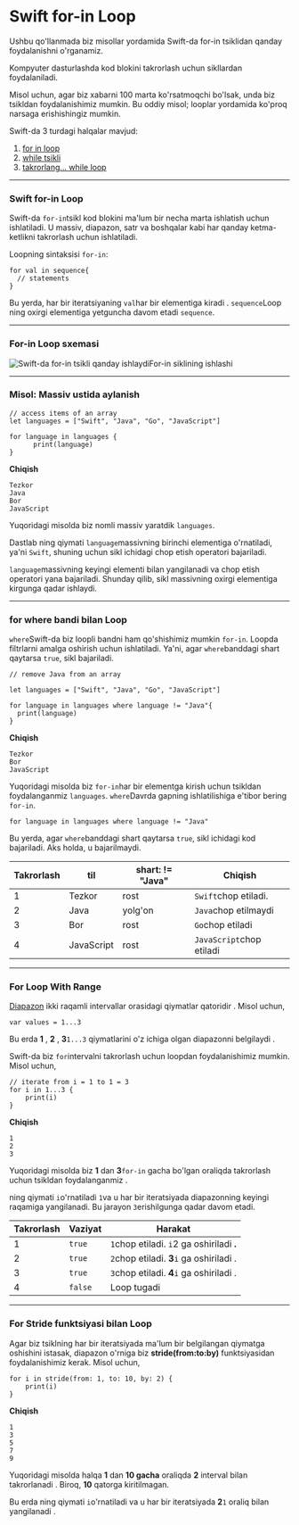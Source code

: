 # Swift for-in Loop

Ushbu qo'llanmada biz misollar yordamida Swift-da for-in tsiklidan qanday foydalanishni o'rganamiz.

Kompyuter dasturlashda kod blokini takrorlash uchun sikllardan foydalaniladi.

Misol uchun, agar biz xabarni 100 marta ko'rsatmoqchi bo'lsak, unda biz tsikldan foydalanishimiz mumkin. Bu oddiy misol; looplar yordamida ko'proq narsaga erishishingiz mumkin.

Swift-da 3 turdagi halqalar mavjud:

1. [for in loop](https://www.programiz.com/swift-programming/for-in-loop#for-in)
2. [while tsikli](https://www.programiz.com/swift-programming/repeat-while-loop#while)
3. [takrorlang... while loop](https://www.programiz.com/swift-programming/repeat-while-loop#repeat-while)

***

### Swift for-in Loop <a href="#for-in" id="for-in"></a>

Swift-da `for-in`tsikl kod blokini ma'lum bir necha marta ishlatish uchun ishlatiladi. U massiv, diapazon, satr va boshqalar kabi har qanday ketma-ketlikni takrorlash uchun ishlatiladi.

Loopning sintaksisi `for-in`:

```
for val in sequence{
  // statements
}
```

Bu yerda, har bir iteratsiyaning `val`har bir elementiga kiradi . `sequence`Loop ning oxirgi elementiga yetguncha davom etadi `sequence`.

***

### For-in Loop sxemasi <a href="#flowchart" id="flowchart"></a>

![Swift-da for-in tsikli qanday ishlaydi](https://cdn.programiz.com/cdn/farfuture/VnHaNoAxPKR16dbzBzkIhnkn4qfFiw13hMjiqdLblWU/mtime:1619682225/sites/tutorial2program/files/swift-for-loop.png)For-in siklining ishlashi

***

### Misol: Massiv ustida aylanish <a href="#array" id="array"></a>

```
// access items of an array 
let languages = ["Swift", "Java", "Go", "JavaScript"]

for language in languages {
      print(language)
}
```

**Chiqish**

```
Tezkor
Java
Bor
JavaScript
```

Yuqoridagi misolda biz nomli massiv yaratdik `languages`.

Dastlab ning qiymati `language`massivning birinchi elementiga o'rnatiladi, ya'ni `Swift`, shuning uchun sikl ichidagi chop etish operatori bajariladi.

`language`massivning keyingi elementi bilan yangilanadi va chop etish operatori yana bajariladi. Shunday qilib, sikl massivning oxirgi elementiga kirgunga qadar ishlaydi.

***

### for where bandi bilan Loop <a href="#where" id="where"></a>

`where`Swift-da biz loopli bandni ham qo'shishimiz mumkin `for-in`. Loopda filtrlarni amalga oshirish uchun ishlatiladi. Ya'ni, agar `where`banddagi shart qaytarsa `true`, sikl bajariladi.

```
// remove Java from an array

let languages = ["Swift", "Java", "Go", "JavaScript"]

for language in languages where language != "Java"{
  print(language) 
}
```

**Chiqish**

```
Tezkor
Bor
JavaScript
```

Yuqoridagi misolda biz `for-in`har bir elementga kirish uchun tsikldan foydalanganmiz `languages`. `where`Davrda gapning ishlatilishiga e'tibor bering `for-in`.

`for language in languages where language != "Java"`

Bu yerda, agar `where`banddagi shart qaytarsa `true`, sikl ichidagi kod bajariladi. Aks holda, u bajarilmaydi.

| Takrorlash | til        | shart: != "Java" | Chiqish                  |
| ---------- | ---------- | ---------------- | ------------------------ |
| 1          | Tezkor     | rost             | `Swift`chop etiladi.     |
| 2          | Java       | yolg'on          | `Java`chop etilmaydi     |
| 3          | Bor        | rost             | `Go`chop etiladi         |
| 4          | JavaScript | rost             | `JavaScript`chop etiladi |

***

### For Loop With Range <a href="#range" id="range"></a>

[Diapazon](https://www.programiz.com/swift-programming/ranges) ikki raqamli intervallar orasidagi qiymatlar qatoridir . Misol uchun,

```
var values = 1...3
```

Bu erda **1** , **2** , **3**`1...3` qiymatlarini o'z ichiga olgan diapazonni belgilaydi .

Swift-da biz `for`intervalni takrorlash uchun loopdan foydalanishimiz mumkin. Misol uchun,

```
// iterate from i = 1 to 1 = 3
for i in 1...3 {
    print(i)
}
```

**Chiqish**

```
1
2
3
```

Yuqoridagi misolda biz **1** dan **3**`for-in` gacha bo'lgan oraliqda takrorlash uchun tsikldan foydalanganmiz .

ning qiymati `i`o'rnatiladi `1`va u har bir iteratsiyada diapazonning keyingi raqamiga yangilanadi. Bu jarayon `3`erishilgunga qadar davom etadi.

| Takrorlash | Vaziyat | Harakat                                   |
| ---------- | ------- | ----------------------------------------- |
| 1          | `true`  | `1`chop etiladi. `i`2 ga oshiriladi **.** |
| 2          | `true`  | `2`chop etiladi. **3**`i` ga oshiriladi . |
| 3          | `true`  | `3`chop etiladi. **4**`i` ga oshiriladi . |
| 4          | `false` | Loop tugadi                               |

***

### For Stride funktsiyasi bilan Loop <a href="#stride" id="stride"></a>

Agar biz tsiklning har bir iteratsiyada ma'lum bir belgilangan qiymatga oshishini istasak, diapazon o'rniga biz **stride(from:to:by)** funktsiyasidan foydalanishimiz kerak. Misol uchun,

```
for i in stride(from: 1, to: 10, by: 2) {
    print(i)
}
```

**Chiqish**

```
1
3
5
7
9
```

Yuqoridagi misolda halqa **1** dan **10 gacha** oraliqda **2** interval bilan takrorlanadi . Biroq, **10** qatorga kiritilmagan.

Bu erda ning qiymati `i`o'rnatiladi va u har bir iteratsiyada **2**`1` oraliq bilan yangilanadi .
